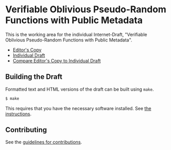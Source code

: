 # Verifiable Oblivious Pseudo-Random Functions with Public Metadata

This is the working area for the individual Internet-Draft, "Verifiable Oblivious Pseudo-Random Functions with Public Metadata".

* [Editor's Copy](https://siyengar.github.io/voprf-with-metadata/#go.draft-iyengar-cfrg-voprfmetadata.html)
* [Individual Draft](https://tools.ietf.org/html/draft-iyengar-cfrg-voprfmetadata)
* [Compare Editor's Copy to Individual Draft](https://siyengar.github.io/voprf-with-metadata/#go.draft-iyengar-cfrg-voprfmetadata.diff)

## Building the Draft

Formatted text and HTML versions of the draft can be built using `make`.

```sh
$ make
```

This requires that you have the necessary software installed.  See
[the instructions](https://github.com/martinthomson/i-d-template/blob/master/doc/SETUP.md).


## Contributing

See the
[guidelines for contributions](https://github.com/siyengar/voprf-with-metadata/blob/master/CONTRIBUTING.md).
